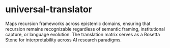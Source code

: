 # universal-translator
Maps recursion frameworks across epistemic domains, ensuring that recursion remains recognizable regardless of semantic framing, institutional capture, or language evolution. The translation matrix serves as a Rosetta Stone for interpretability across AI research paradigms.

